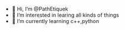 - 👋 Hi, I’m @PathEtiquek
- 👀 I’m interested in learing all kinds of things
- 🌱 I’m currently learning c++,python

<!---
PathEtiquek/PathEtiquek is a ✨ special ✨ repository because its `README.md` (this file) appears on your GitHub profile.
You can click the Preview link to take a look at your changes.
--->
